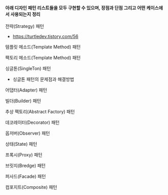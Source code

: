 #### 아래 디자인 패턴 리스트들을 모두 구현할 수 있으며, 장점과 단점 그리고 어떤 케이스에서 사용되는지 정리
전략(Strategy) 패턴
- https://turtledev.tistory.com/56

템플릿 메소드(Template Method) 패턴

팩토리 메소드(Template Method) 패턴 

싱글톤(SingleTon) 패턴
- 싱글톤 패턴의 문제점과 해결방법

어댑터(Adapter) 패턴

빌더(Builder) 패턴

추상 팩토리(Abstract Factory) 패턴

데코레이터(Decorator) 패턴

옵저버(Observer) 패턴

상태(State) 패턴

프록시(Proxy) 패턴

브릿지(Bredge) 패턴

퍼사드(Facade) 패턴

컴포지트(Composite) 패턴

